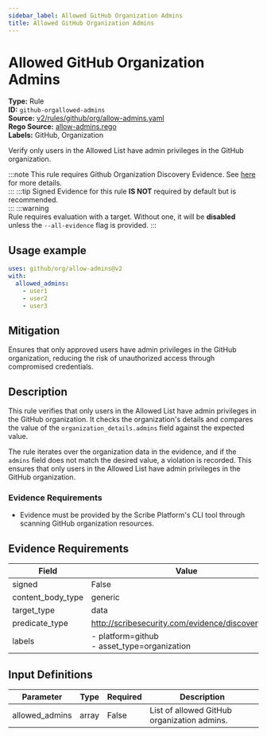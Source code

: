 ```yaml
---
sidebar_label: Allowed GitHub Organization Admins
title: Allowed GitHub Organization Admins
---  
```

# Allowed GitHub Organization Admins  
**Type:** Rule  
**ID:** `github-orgallowed-admins`  
**Source:** [v2/rules/github/org/allow-admins.yaml](https://github.com/scribe-public/sample-policies/blob/main/v2/rules/github/org/allow-admins.yaml)  
**Rego Source:** [allow-admins.rego](https://github.com/scribe-public/sample-policies/blob/main/v2/rules/github/org/allow-admins.rego)  
**Labels:** GitHub, Organization  

Verify only users in the Allowed List have admin privileges in the GitHub organization.

:::note 
This rule requires Github Organization Discovery Evidence. See [here](https://deploy-preview-299--scribe-security.netlify.app/docs/platforms/discover#github-discovery) for more details.  
::: 
:::tip 
Signed Evidence for this rule **IS NOT** required by default but is recommended.  
::: 
:::warning  
Rule requires evaluation with a target. Without one, it will be **disabled** unless the `--all-evidence` flag is provided.
::: 

## Usage example

```yaml
uses: github/org/allow-admins@v2
with:
  allowed_admins:
    - user1
    - user2
    - user3
```

## Mitigation  
Ensures that only approved users have admin privileges in the GitHub organization, reducing the risk of unauthorized access  through compromised credentials.


## Description  
This rule verifies that only users in the Allowed List have admin privileges in the GitHub organization.
It checks the organization's details and compares the value of the 
`organization_details.admins` field against the expected value.

The rule iterates over the organization data in the evidence, and if the `admins` field does not match 
the desired value, a violation is recorded. This ensures that only users in the Allowed List have admin privileges in the GitHub organization.

### **Evidence Requirements**
- Evidence must be provided by the Scribe Platform's CLI tool through scanning GitHub organization resources.

## Evidence Requirements  
| Field | Value |
|-------|-------|
| signed | False |
| content_body_type | generic |
| target_type | data |
| predicate_type | http://scribesecurity.com/evidence/discovery/v0.1 |
| labels | - platform=github<br/>- asset_type=organization |

## Input Definitions  
| Parameter | Type | Required | Description |
|-----------|------|----------|-------------|
| allowed_admins | array | False | List of allowed GitHub organization admins. |

